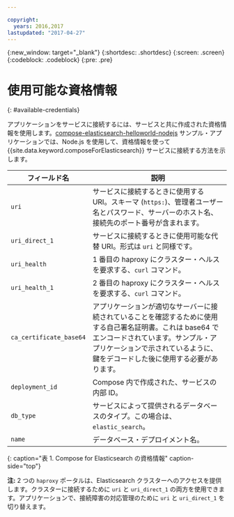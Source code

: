 ```yaml
---

copyright:
  years: 2016,2017
lastupdated: "2017-04-27"
---
```


{:new_window: target="_blank"}
{:shortdesc: .shortdesc}
{:screen: .screen}
{:codeblock: .codeblock}
{:pre: .pre}

# 使用可能な資格情報
{: #available-credentials}

アプリケーションをサービスに接続するには、サービスと共に作成された資格情報を使用します。[compose-elasticsearch-helloworld-nodejs](https://github.com/IBM-Bluemix/compose-elasticsearch-helloworld-nodejs) サンプル・アプリケーションでは、Node.js を使用して、資格情報を使って {{site.data.keyword.composeForElasticsearch}} サービスに接続する方法を示します。

フィールド名|説明
----------|-----------
`uri`|サービスに接続するときに使用する URI。スキーマ (`https:`)、管理者ユーザー名とパスワード、サーバーのホスト名、接続先のポート番号が含まれます。
`uri_direct_1`|サービスに接続するときに使用可能な代替 URI。形式は `uri` と同様です。
`uri_health`|1 番目の haproxy にクラスター・ヘルスを要求する、`curl` コマンド。
`uri_health_1`|2 番目の haproxy にクラスター・ヘルスを要求する、`curl` コマンド。
`ca_certificate_base64`|アプリケーションが適切なサーバーに接続されていることを確認するために使用する自己署名証明書。これは base64 でエンコードされています。サンプル・アプリケーションで示されているように、鍵をデコードした後に使用する必要があります。
`deployment_id`|Compose 内で作成された、サービスの内部 ID。
`db_type`|サービスによって提供されるデータベースのタイプ。この場合は、`elastic_search`。
`name`|データベース・デプロイメント名。
{: caption="表 1. Compose for Elasticsearch の資格情報" caption-side="top"}

**注:** 2 つの `haproxy` ポータルは、Elasticsearch クラスターへのアクセスを提供します。クラスターに接続するために `uri` と `uri_direct_1` の両方を使用できます。アプリケーションで、接続障害の対応管理のために `uri` と `uri_direct_1` を切り替えます。
